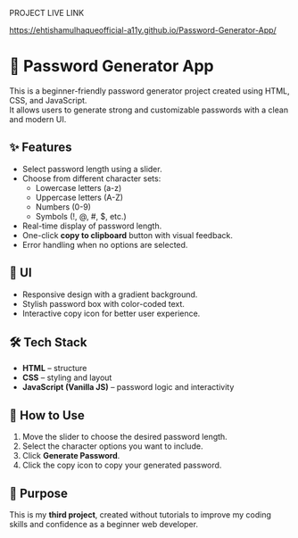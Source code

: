 PROJECT  LIVE  LINK

https://ehtishamulhaqueofficial-a11y.github.io/Password-Generator-App/

# 🔐 Password Generator App

This is a beginner-friendly password generator project created using HTML, CSS, and JavaScript.  
It allows users to generate strong and customizable passwords with a clean and modern UI.

## ✨ Features
- Select password length using a slider.
- Choose from different character sets:
  - Lowercase letters (a-z)
  - Uppercase letters (A-Z)
  - Numbers (0-9)
  - Symbols (!, @, #, $, etc.)
- Real-time display of password length.
- One-click **copy to clipboard** button with visual feedback.
- Error handling when no options are selected.

## 🎨 UI
- Responsive design with a gradient background.
- Stylish password box with color-coded text.
- Interactive copy icon for better user experience.

## 🛠️ Tech Stack
- **HTML** – structure  
- **CSS** – styling and layout  
- **JavaScript (Vanilla JS)** – password logic and interactivity  

## 🚀 How to Use
1. Move the slider to choose the desired password length.
2. Select the character options you want to include.
3. Click **Generate Password**.
4. Click the copy icon to copy your generated password.

## 📌 Purpose
This is my **third project**, created without tutorials to improve my coding skills and confidence as a beginner web developer.
